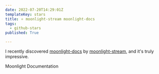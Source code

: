 ```yaml
---
date: 2022-07-20T14:29:01Z
templateKey: stars
title: ⭐ moonlight-stream moonlight-docs
tags:
  - github-stars
published: True

---
```


I recently discovered [moonlight-docs](https://github.com/moonlight-stream/moonlight-docs) by [moonlight-stream](https://github.com/moonlight-stream), and it's truly impressive.

Moonlight Documentation
